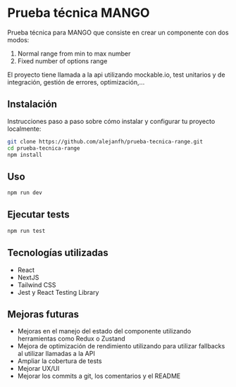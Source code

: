 # Prueba técnica MANGO

Prueba técnica para MANGO que consiste en crear un componente <Range /> con dos modos:

1. Normal range from min to max number
2. Fixed number of options range

El proyecto tiene llamada a la api utilizando mockable.io, test unitarios y de integración, gestión de errores, optimización,...

## Instalación

Instrucciones paso a paso sobre cómo instalar y configurar tu proyecto localmente:

```bash
git clone https://github.com/alejanfh/prueba-tecnica-range.git
cd prueba-tecnica-range
npm install
```

## Uso

```bash
npm run dev
```

## Ejecutar tests

```bash
npm run test
```

## Tecnologías utilizadas

- React
- NextJS
- Tailwind CSS
- Jest y React Testing Library

## Mejoras futuras

- Mejoras en el manejo del estado del componente utilizando herramientas como Redux o Zustand
- Mejora de optimización de rendimiento utilizando <Suspense> para utilizar fallbacks al utilizar llamadas a la API
- Ampliar la cobertura de tests
- Mejorar UX/UI
- Mejorar los commits a git, los comentarios y el README
